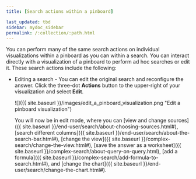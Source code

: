 ```yaml
---
title: [Search actions within a pinboard]

last_updated: tbd
sidebar: mydoc_sidebar
permalink: /:collection/:path.html
---
```

You can perform many of the same search actions on individual visualizations within a pinboard as you can within a search. You can interact directly with a visualization of a pinboard to perform ad hoc searches or edit it. These search actions include the following:

-   Editing a search - You can edit the original search and reconfigure the answer. Click the three-dot **Actions** button to the upper-right of your visualization and select **Edit**.

     ![]({{ site.baseurl }}/images/edit_a_pinboard_visualization.png "Edit a pinboard visualization")

    You will now be in edit mode, where you can [view and change sources]({{ site.baseurl }}/end-user/search/about-choosing-sources.html#), [search different columns]({{ site.baseurl }}/end-user/search/about-the-search-bar.html#), [change the view]({{ site.baseurl }}/complex-search/change-the-view.html#), [save the answer as a worksheet]({{ site.baseurl }}/complex-search/about-query-on-query.html), [add a formula]({{ site.baseurl }}/complex-search/add-formula-to-search.html#), and [change the chart]({{ site.baseurl }}/end-user/search/change-the-chart.html#).
